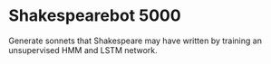 # Shakespearebot 5000
Generate sonnets that Shakespeare may have written by training an unsupervised HMM and LSTM network. 

